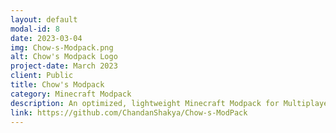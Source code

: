 ```yaml
---
layout: default
modal-id: 8
date: 2023-03-04
img: Chow-s-Modpack.png
alt: Chow's Modpack Logo
project-date: March 2023
client: Public
title: Chow's Modpack
category: Minecraft Modpack
description: An optimized, lightweight Minecraft Modpack for Multiplayer Servers
link: https://github.com/ChandanShakya/Chow-s-ModPack
---
```

